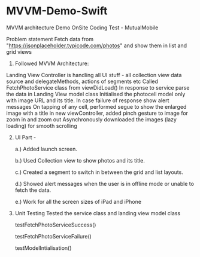 # MVVM-Demo-Swift
MVVM architecture Demo 
OnSite Coding Test - MutualMobile


Problem statement
      Fetch data from "https://jsonplaceholder.typicode.com/photos" and show them in list and grid views

1. Followed MVVM Architecture:
   
Landing View Controller is handling all UI stuff - all collection view data source and delegateMethods, actions of segments etc
Called FetchPhotoService class from viewDidLoad()
In response to service parse the data in Landing View model class
Initialised the photocell model only with image URL and its title.
In case failure of response show alert messages
On tapping of any cell, performed segue to show the enlarged image with a title in new viewController, added pinch gesture to image for zoom in and zoom out 
Asynchronously downloaded the images (lazy loading) for smooth scrolling


2. UI Part - 

    a.) Added launch screen.
 
    b.) Used Collection view to show photos and its title. 
 
    c.) Created a segment to switch in between the grid and list layouts.
 
    d.) Showed alert messages when the user is in offline mode or unable to fetch the data.
 
    e.) Work for all the screen sizes of iPad and iPhone


 3.  Unit Testing 
    Tested the service class and landing view model class
       
       testFetchPhotoServiceSuccess()
       
       testFetchPhotoServiceFailure()
       
       testModelIntialisation()













